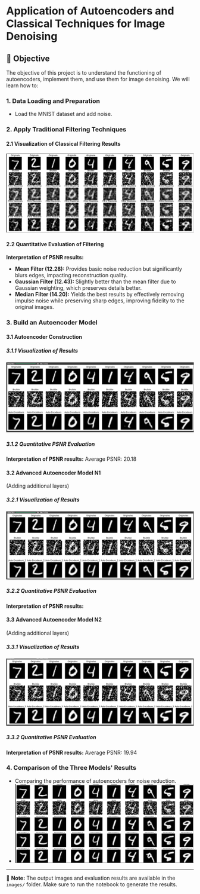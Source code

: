 # Application of Autoencoders and Classical Techniques for Image Denoising

## 📌 Objective
The objective of this project is to understand the functioning of autoencoders, implement them, and use them for image denoising. We will learn how to:

### 1. Data Loading and Preparation
- Load the MNIST dataset and add noise.

### 2. Apply Traditional Filtering Techniques

#### 2.1 Visualization of Classical Filtering Results
![img1 Image](./images/img1.png)

#### 2.2 Quantitative Evaluation of Filtering
**Interpretation of PSNR results:**

- **Mean Filter (12.28):** Provides basic noise reduction but significantly blurs edges, impacting reconstruction quality.
- **Gaussian Filter (12.43):** Slightly better than the mean filter due to Gaussian weighting, which preserves details better.
- **Median Filter (14.20):** Yields the best results by effectively removing impulse noise while preserving sharp edges, improving fidelity to the original images.

### 3. Build an Autoencoder Model

#### 3.1 Autoencoder Construction

##### 3.1.1 Visualization of Results
![img2 Image](./images/img2.png)

##### 3.1.2 Quantitative PSNR Evaluation
**Interpretation of PSNR results:**
Average PSNR: 20.18

#### 3.2 Advanced Autoencoder Model N1
(Adding additional layers)

##### 3.2.1 Visualization of Results
![img3 Image](./images/img3.png)

##### 3.2.2 Quantitative PSNR Evaluation
**Interpretation of PSNR results:**

#### 3.3 Advanced Autoencoder Model N2
(Adding additional layers)

##### 3.3.1 Visualization of Results
![img4 Image](./images/img4.png)

##### 3.3.2 Quantitative PSNR Evaluation
**Interpretation of PSNR results:**
Average PSNR: 19.94

### 4. Comparison of the Three Models' Results
- Comparing the performance of autoencoders for noise reduction.
- ![img5 Image](./images/img5.png)

---
📌 **Note:** The output images and evaluation results are available in the `images/` folder. Make sure to run the notebook to generate the results.
